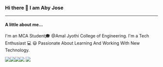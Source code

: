 ### Hi there 👋 I am Aby Jose
<hr>

<h4>A little about me...</h4>

I'm an MCA Student🎓 @Amal Jyothi College of Engineering. I'm a Tech Enthusiast 💻 😃 Passionate About Learning And Working With New Technology.
<br>

<img src="https://img.shields.io/badge/C%2B%2B-00599C?style=for-the-badge&logo=c%2B%2B&logoColor=white"/><img src="https://img.shields.io/badge/Python-FFD43B?style=for-the-badge&logo=python&logoColor=blue" /><img src="https://img.shields.io/badge/HTML5-E34F26?style=for-the-badge&logo=html5&logoColor=white" /><img src="https://img.shields.io/badge/CSS3-1572B6?style=for-the-badge&logo=css3&logoColor=white" />
<img src="https://img.shields.io/badge/JavaScript-323330?style=for-the-badge&logo=javascript&logoColor=F7DF1E" />
<img src="" />
<img src="" />
<img src="" />
<img src="" />
<img src="" />
<img src="" />
<img src="" />
<img src="" />
<img src="" />
<img src="" />
<img src="" />
<img src="" />




<!--
**Abyj269/Abyj269** is a ✨ _special_ ✨ repository because its `README.md` (this file) appears on your GitHub profile.

[![My Skills](https://skillicons.dev/icons?i=c,cpp,python,js,html,css,php,bootstrap,figma,git)](https://skillicons.dev)






https://img.shields.io/badge/jQuery-0769AD?style=for-the-badge&logo=jquery&logoColor=white
https://img.shields.io/badge/PHP-777BB4?style=for-the-badge&logo=php&logoColor=white
https://img.shields.io/badge/MySQL-005C84?style=for-the-badge&logo=mysql&logoColor=white


https://img.shields.io/badge/Windows-0078D6?style=for-the-badge&logo=windows&logoColor=white
https://img.shields.io/badge/Ubuntu-E95420?style=for-the-badge&logo=ubuntu&logoColor=white

https://img.shields.io/badge/PyCharm-000000.svg?&style=for-the-badge&logo=PyCharm&logoColor=white
https://img.shields.io/badge/Visual_Studio_Code-0078D4?style=for-the-badge&logo=visual%20studio%20code&logoColor=white
https://img.shields.io/badge/Notepad++-90E59A.svg?style=for-the-badge&logo=notepad%2B%2B&logoColor=black

Here are some ideas to get you started:

- 🔭 I’m currently working on ...

- 👯 I’m looking to collaborate on ...
- 🤔 I’m looking for help with ...
- 💬 Ask me about ...
- 📫 How to reach me: ...
- 😄 Pronouns: ...
- ⚡ Fun fact: ...
-->
